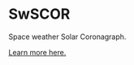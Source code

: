 # SwSCOR

Space weather Solar Coronagraph. 

[Learn more here.](https://www.swri.org/newsroom/press-releases/nasa-awards-swri-60-million-contract-develop-next-generation-coronagraphs)
